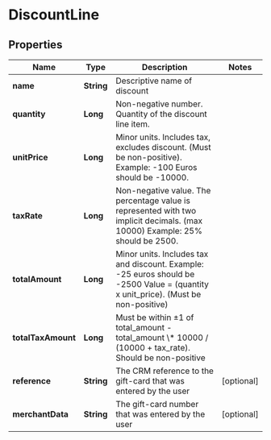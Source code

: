 

# DiscountLine


## Properties

| Name | Type | Description | Notes |
|------------ | ------------- | ------------- | -------------|
|**name** | **String** | Descriptive name of discount |  |
|**quantity** | **Long** | Non-negative number. Quantity of the discount line item. |  |
|**unitPrice** | **Long** | Minor units. Includes tax, excludes discount. (Must be non-positive).  Example: -100 Euros should be -10000. |  |
|**taxRate** | **Long** | Non-negative value. The percentage value is represented with two implicit decimals. (max 10000)  Example: 25% should be 2500. |  |
|**totalAmount** | **Long** | Minor units. Includes tax and discount.   Example: -25 euros should be -2500 Value &#x3D; (quantity x unit_price). (Must be non-positive) |  |
|**totalTaxAmount** | **Long** | Must be within ±1 of total_amount - total_amount \\* 10000 / (10000 + tax_rate). Should be non-positive |  |
|**reference** | **String** | The CRM reference to the gift-card that was entered by the user |  [optional] |
|**merchantData** | **String** | The gift-card number that was entered by the user |  [optional] |



